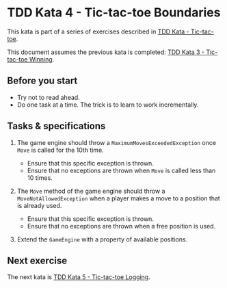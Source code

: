 # TDD Kata 4 - Tic-tac-toe Boundaries

This kata is part of a series of exercises described in [TDD Kata - Tic-tac-toe](tdd_kata_intro.md).

This document assumes the previous kata is completed: [TDD Kata 3 - Tic-tac-toe Winning](tdd_kata3.md).

## Before you start

- Try not to read ahead.
- Do one task at a time. The trick is to learn to work incrementally.

## Tasks & specifications

1.  The game engine should throw a `MaximumMovesExceededException` once `Move` is called for the 10th time.
    - Ensure that this specific exception is thrown.
    - Ensure that no exceptions are thrown when `Move` is called less than 10 times.

2.  The `Move` method of the game engine should throw a `MoveNotAllowedException` when a player makes a move to a position that is already used.
    - Ensure that this specific exception is thrown.
    - Ensure that no exceptions are thrown when a free position is used.

3.  Extend the `GameEngine` with a property of available positions.  

## Next exercise

The next kata is [TDD Kata 5 - Tic-tac-toe Logging](tdd_kata5.md).